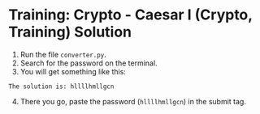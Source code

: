 # Training: Crypto - Caesar I (Crypto, Training) Solution

1. Run the file `converter.py`.
2. Search for the password on the terminal.
3. You will get something like this:
```
The solution is: hllllhmllgcn
```
4. There you go, paste the password (`hllllhmllgcn`) in the submit tag.